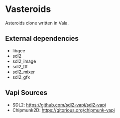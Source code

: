 # Vasteroids
Asteroids clone written in Vala.

## External dependencies
* libgee
* sdl2
* sdl2_image
* sdl2_ttf
* sdl2_mixer
* sdl2_gfx

## Vapi Sources
* SDL2: https://github.com/sdl2-vapi/sdl2-vapi
* Chipmunk2D: https://gitorious.org/chipmunk-vapi
